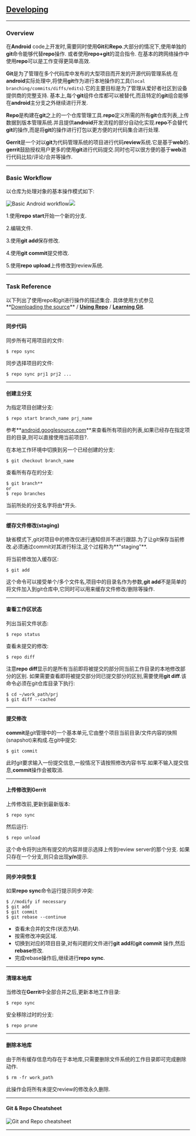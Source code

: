## [Developing](http://source.android.com/source/developing.html) ##
--------
### Overview ###

在**Android** code上开发时,需要同时使用**Git**和**Repo**.大部分的情况下,使用单独的**git**命令能够代替**repo**操作. 或者使用**repo+git**的混合指令. 在基本的跨网络操作中使用**repo**可以是工作变得更简单高效.

**Git**是为了管理在多个代码库中发布的大型项目而开发的开源代码管理系统.在**android**实际处理中,将使用**git**作为进行本地操作的工具(`local branching/commits/diffs/edits`).它的主要目标是为了管理从爱好者社区到设备提供商的完整支持. 基本上,每个**git**组件仓库都可以被替代,而且特定的**git**组合能够在**android**主分支之外继续进行开发.

**Repo**是构建在**git**之上的一个仓库管理工具.**repo**定义所需的所有**git**仓库列表,上传数据到版本管理系统.并且提供**android**开发流程的部分自动化实现.**repo**不会替代**git**的操作,而是将**git**的操作进行打包以更方便的对代码集合进行处理.

**Gerrit**是一个对以**git**为代码管理系统的项目进行代码**review**系统.它是基于**web**的. **gerrit**鼓励授权用户更多的使用**git**进行代码提交.同时也可以很方便的基于**web**进行代码比较/评论/合并等操作.

----------

### Basic Workflow ###
以仓库为处理对象的基本操作模式如下:

![Basic Android workflow](http://source.android.com/images/submit-patches-0.png)![](http://source.android.com/images/submit-patches-0.png)

1.使用**repo start**开始一个新的分支. 

2.编辑文件.

3.使用**git add**保存修改.

4.使用**git commit**提交修改.

5.使用**repo upload**上传修改到review系统.

----------

### Task Reference ###
以下列出了使用repo和git进行操作的描述集合. 具体使用方式参见**[Downloading the source](http://source.android.com/source/downloading.html)** / **[Using Repo](http://source.android.com/source/using-repo.html)** / **[Learning Git](http://source.android.com/source/git-resources.html)**.


----------

#### 同步代码 ####
同步所有可用项目的文件:

    $ repo sync

同步选择项目的文件:

    $ repo sync prj1 prj2 ...

----------

#### 创建主分支 ####

为指定项目创建分支:

    $ repo start branch_name prj_name

参考**[android.googlesource.com](android.googlesource.com)**来查看所有项目的列表,如果已经存在指定项目的目录,则可以直接使用当前项目?.

在本地工作环境中切换到另一个已经创建的分支:

    $ git checkout branch_name

查看所有存在的分支:

    $ git branch**
    or
    $ repo branches
当前所处的分支名字将由*开头.

----------

#### 缓存文件修改(staging) ####
缺省模式下,git对项目中的修改仅进行通知但并不进行跟踪.为了让git保存当前修改.必须通过commit对其进行标注,这个过程称为**"staging"**.

将当前修改加入缓存区:

    $ git add
这个命令可以接受单个/多个文件名,项目中的目录名作为参数,**git add**不是简单的将文件加入到git仓库中,它同时可以用来缓存文件修改/删除等操作.


----------

#### 查看工作区状态 ####
列出当前文件状态:

    $ repo status
查看未提交的修改:

    $ repo diff
注意**repo diff**显示的是所有当前即将被提交的部分同当前工作目录的本地修改部分的区别. 如果需要查看即将被提交部分同已提交部分的区别,需要使用**git diff**.该命令必须在git仓库目录下执行:

    $ cd ~/work_path/prj
    $ git diff --cached

----------

#### 提交修改 ####
**commit**是git管理中的一个基本单元,它由整个项目当前目录/文件内容的快照(snapshot)来构成.在git中提交:

    $ git commit
此时git要求输入一份提交信息,一般情况下请按照修改内容书写.如果不输入提交信息,**commit**操作会被取消.


----------

#### 上传修改到Gerrit ####
上传修改前,更新到最新版本:

    $ repo sync
然后运行:

    $ repo unload
这个命令将列出所有提交的内容并提示选择上传到review server的那个分支. 如果只存在一个分支,则只会出现**y/n**提示.


----------

#### 同步冲突恢复 ####
如果**repo sync**命令运行提示同步冲突:

    $ //modify if necessary
    $ git add
    $ git commit
    $ git rebase --continue

- 查看未合并的文件(状态为**U**). 
- 按需修改冲突区域. 
- 切换到对应的项目目录,对有问题的文件进行**git add**和**git commit** 操作,然后**rebase**修改. 
- 完成rebase操作后,继续进行**repo sync**.


----------

#### 清理本地库 ####
当修改在**Gerrit**中全部合并之后,更新本地工作目录:

    $ repo sync
安全移除过时的分支:

    $ repo prune

----------

#### 删除本地库 ####
由于所有缓存信息均存在于本地库,只需要删除文件系统的工作目录即可完成删除动作.

    $ rm -fr work_path
此操作会将所有未提交review的修改永久删除.


----------
#### Git & Repo Cheatsheet ####

![Git and Repo cheatsheet](http://source.android.com/images/git-repo-1.png)


----------


